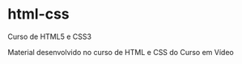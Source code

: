 # html-css
 Curso de HTML5 e CSS3

 Material desenvolvido no curso de HTML e CSS do Curso em Vídeo
 
